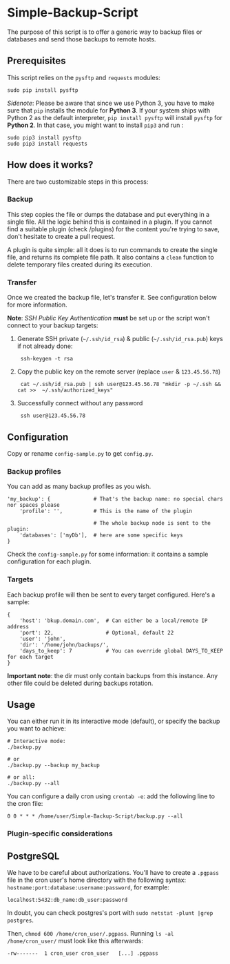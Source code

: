 # Simple-Backup-Script
The purpose of this script is to offer a generic way to backup files or databases and send those backups to remote hosts.


## Prerequisites
This script relies on the `pysftp` and `requests`  modules:

    sudo pip install pysftp


*Sidenote*: Please be aware that since we use Python 3, you have to make sure that `pip` installs the module for **Python 3**.
If your system ships with Python 2 as the default interpreter, `pip install pysftp` will install `pysftp` for **Python 2**.
In that case, you might want to install `pip3` and run :

    sudo pip3 install pysftp
    sudo pip3 install requests


## How does it works?
There are two customizable steps in this process:

### Backup
This step copies the file or dumps the database and put everything in a single file.
All the logic behind this is contained in a plugin. If you cannot find a suitable plugin (check /plugins)
for the content you're trying to save, don't hesitate to create a pull request.

A plugin is quite simple: all it does is to run commands to create the single file, and returns its complete file path.
It also contains a `clean` function to delete temporary files created during its execution.

### Transfer
Once we created the backup file, let's transfer it. See configuration below for more information.

**Note**: *SSH Public Key Authentication* **must** be set up or the script won't connect to your backup targets:

1. Generate SSH private (`~/.ssh/id_rsa`) & public (`~/.ssh/id_rsa.pub`) keys if not already done:
    
        ssh-keygen -t rsa
    
2. Copy the public key on the remote server (replace `user` & `123.45.56.78`)

        cat ~/.ssh/id_rsa.pub | ssh user@123.45.56.78 "mkdir -p ~/.ssh && cat >>  ~/.ssh/authorized_keys"

3. Successfully connect without any password

        ssh user@123.45.56.78


## Configuration
Copy or rename `config-sample.py` to get `config.py`.

### Backup profiles
You can add as many backup profiles as you wish.

    'my_backup': {              # That's the backup name: no special chars nor spaces please
        'profile': '',          # This is the name of the plugin
        
                                # The whole backup node is sent to the plugin:
        'databases': ['myDb'],  # here are some specific keys
    }

Check the `config-sample.py` for some information: it contains a sample configuration for each plugin.

### Targets
Each backup profile will then be sent to every target configured. Here's a sample:

    {
        'host': 'bkup.domain.com',  # Can either be a local/remote IP address
        'port': 22,                 # Optional, default 22
        'user': 'john',
        'dir': '/home/john/backups/',
        'days_to_keep': 7           # You can override global DAYS_TO_KEEP for each target
    }

**Important note**: the dir must only contain backups from this instance. Any other file could be deleted during backups rotation.

## Usage
You can either run it in its interactive mode (default), or specify the backup you want to achieve:

    # Interactive mode:
    ./backup.py
    
    # or
    ./backup.py --backup my_backup
    
    # or all:
    ./backup.py --all

You can configure a daily cron using `crontab -e`: add the following line to the cron file:

    0 0 * * * /home/user/Simple-Backup-Script/backup.py --all

### Plugin-specific considerations
## PostgreSQL
We have to be careful about authorizations. You'll have to create a `.pgpass` file in the cron user's home directory with the
following syntax: `hostname:port:database:username:password`, for example:

    localhost:5432:db_name:db_user:password

In doubt, you can check postgres's port with `sudo netstat -plunt |grep postgres`.

Then, `chmod 600 /home/cron_user/.pgpass`. Running `ls -al /home/cron_user/` must look like this afterwards:

    -rw-------  1 cron_user cron_user   [...] .pgpass

